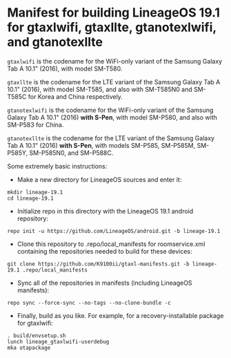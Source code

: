 # Manifest for building LineageOS 19.1 for gtaxlwifi, gtaxllte, gtanotexlwifi, and gtanotexllte

`gtaxlwifi` is the codename for the WiFi-only variant of the Samsung Galaxy Tab A 10.1" (2016), with model SM-T580.

`gtaxllte` is the codename for the LTE variant of the Samsung Galaxy Tab A 10.1" (2016), with model SM-T585, and also with SM-T585N0 and SM-T585C for Korea and China respectively.

`gtanotexlwifi` is the codename for the WiFi-only variant of the Samsung Galaxy Tab A 10.1" (2016) **with S-Pen**, with model SM-P580, and also with SM-P583 for China.

`gtanotexllte` is the codename for the LTE variant of the Samsung Galaxy Tab A 10.1" (2016) **with S-Pen**, with models SM-P585, SM-P585M, SM-P585Y, SM-P585N0, and SM-P588C.

Some extremely basic instructions:
- Make a new directory for LineageOS sources and enter it:
```
mkdir lineage-19.1
cd lineage-19.1
```

- Initialize repo in this directory with the LineageOS 19.1 android repository:
```
repo init -u https://github.com/LineageOS/android.git -b lineage-19.1
```

- Clone this repository to .repo/local_manifests for roomservice.xml containing the repositories needed to build for these devices:
```
git clone https://github.com/K9100ii/gtaxl-manifests.git -b lineage-19.1 .repo/local_manifests
```

- Sync all of the repositories in manifests (including LineageOS manifests):
```
repo sync --force-sync --no-tags --no-clone-bundle -c
```

- Finally, build as you like. For example, for a recovery-installable package for gtaxlwifi:
```
. build/envsetup.sh
lunch lineage_gtaxlwifi-userdebug
mka otapackage
```

